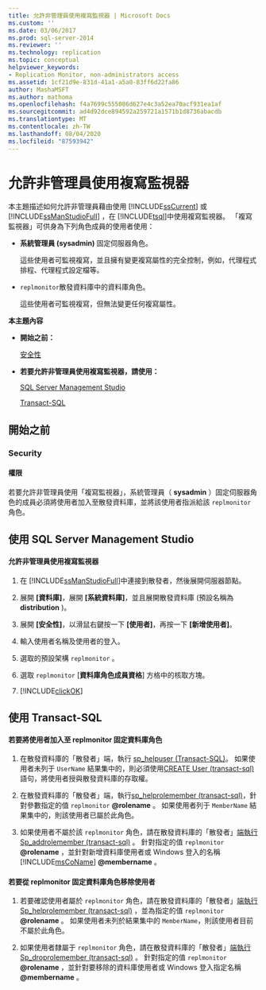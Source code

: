 ```yaml
---
title: 允許非管理員使用複寫監視器 | Microsoft Docs
ms.custom: ''
ms.date: 03/06/2017
ms.prod: sql-server-2014
ms.reviewer: ''
ms.technology: replication
ms.topic: conceptual
helpviewer_keywords:
- Replication Monitor, non-administrators access
ms.assetid: 1cf21d9e-831d-41a1-a5a0-83ff6d22fa86
author: MashaMSFT
ms.author: mathoma
ms.openlocfilehash: f4a7699c555086d627e4c3a52ea70acf931ea1af
ms.sourcegitcommit: ad4d92dce894592a259721a1571b1d8736abacdb
ms.translationtype: MT
ms.contentlocale: zh-TW
ms.lasthandoff: 08/04/2020
ms.locfileid: "87593942"
---
```

# <a name="allow-non-administrators-to-use-replication-monitor"></a>允許非管理員使用複寫監視器
  本主題描述如何允許非管理員藉由使用 [!INCLUDE[ssCurrent](../../../includes/sscurrent-md.md)] 或 [!INCLUDE[ssManStudioFull](../../../includes/ssmanstudiofull-md.md)] ，在 [!INCLUDE[tsql](../../../includes/tsql-md.md)]中使用複寫監視器。 「複寫監視器」可供身為下列角色成員的使用者使用：  
  
-   **系統管理員 (sysadmin)** 固定伺服器角色。  
  
     這些使用者可監視複寫，並且擁有變更複寫屬性的完全控制，例如，代理程式排程、代理程式設定檔等。  
  
-   `replmonitor`散發資料庫中的資料庫角色。  
  
     這些使用者可監視複寫，但無法變更任何複寫屬性。  
  
 **本主題內容**  
  
-   **開始之前：**  
  
     [安全性](#Security)  
  
-   **若要允許非管理員使用複寫監視器，請使用：**  
  
     [SQL Server Management Studio](#SSMSProcedure)  
  
     [Transact-SQL](#TsqlProcedure)  
  
##  <a name="before-you-begin"></a><a name="BeforeYouBegin"></a> 開始之前  
  
###  <a name="security"></a><a name="Security"></a> Security  
  
####  <a name="permissions"></a><a name="Permissions"></a> 權限  
 若要允許非管理員使用「複寫監視器」，系統管理員（ **sysadmin** ）固定伺服器角色的成員必須將使用者加入至散發資料庫，並將該使用者指派給該 `replmonitor` 角色。  
  
##  <a name="using-sql-server-management-studio"></a><a name="SSMSProcedure"></a> 使用 SQL Server Management Studio  
  
#### <a name="to-allow-non-administrators-to-use-replication-monitor"></a>允許非管理員使用複寫監視器  
  
1.  在 [!INCLUDE[ssManStudioFull](../../../includes/ssmanstudiofull-md.md)]中連接到散發者，然後展開伺服器節點。  
  
2.  展開 **[資料庫]**，展開 **[系統資料庫]**，並且展開散發資料庫 (預設名稱為 **distribution** )。  
  
3.  展開 **[安全性]**，以滑鼠右鍵按一下 **[使用者]**，再按一下 **[新增使用者]**。  
  
4.  輸入使用者名稱及使用者的登入。  
  
5.  選取的預設架構 `replmonitor` 。  
  
6.  選取 `replmonitor` [**資料庫角色成員資格**] 方格中的核取方塊。  
  
7.  [!INCLUDE[clickOK](../../../includes/clickok-md.md)]  
  
##  <a name="using-transact-sql"></a><a name="TsqlProcedure"></a> 使用 Transact-SQL  
  
#### <a name="to-add-a-user-to-the-replmonitor-fixed-database-role"></a>若要將使用者加入至 replmonitor 固定資料庫角色  
  
1.  在散發資料庫的「散發者」端，執行 [sp_helpuser &#40;Transact-SQL&#41;](/sql/relational-databases/system-stored-procedures/sp-helpuser-transact-sql)。 如果使用者未列于 `UserName` 結果集中的，則必須使用[CREATE User &#40;transact-sql&#41;](/sql/t-sql/statements/create-user-transact-sql)語句，將使用者授與散發資料庫的存取權。  
  
2.  在散發資料庫的「散發者」端，執行[sp_helprolemember &#40;transact-sql&#41;](/sql/relational-databases/system-stored-procedures/sp-helprolemember-transact-sql)，針對參數指定的值 `replmonitor` **@rolename** 。 如果使用者列于 `MemberName` 結果集中的，則該使用者已屬於此角色。  
  
3.  如果使用者不屬於該 `replmonitor` 角色，請在散發資料庫的「散發者」[端執行 Sp_addrolemember &#40;transact-sql&#41;](/sql/relational-databases/system-stored-procedures/sp-addrolemember-transact-sql) 。 針對指定的值 `replmonitor` **@rolename** ，並針對新增資料庫使用者或 Windows 登入的名稱 [!INCLUDE[msCoName](../../../includes/msconame-md.md)] **@membername** 。  
  
#### <a name="to-remove-a-user-from-the-replmonitor-fixed-database-role"></a>若要從 replmonitor 固定資料庫角色移除使用者  
  
1.  若要確認使用者屬於 `replmonitor` 角色，請在散發資料庫的「散發者」[端執行 Sp_helprolemember &#40;transact-sql&#41;](/sql/relational-databases/system-stored-procedures/sp-helprolemember-transact-sql) ，並為指定的值 `replmonitor` **@rolename** 。 如果使用者未列於結果集中的 `MemberName`，則該使用者目前不屬於此角色。  
  
2.  如果使用者隸屬于 `replmonitor` 角色，請在散發資料庫的「散發者」[端執行 Sp_droprolemember &#40;transact-sql&#41;](/sql/relational-databases/system-stored-procedures/sp-droprolemember-transact-sql) 。 針對指定的值 `replmonitor` **@rolename** ，並針對要移除的資料庫使用者或 Windows 登入指定名稱 **@membername** 。  
  
  
